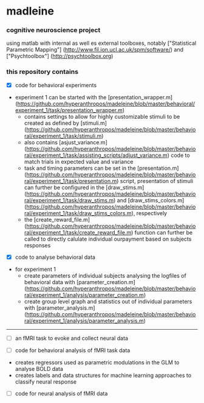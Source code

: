 # madleine

### cognitive neuroscience project

using matlab with internal as well es external toolboxes, notably ["Statistical Parametric Mapping"] (http://www.fil.ion.ucl.ac.uk/spm/software/) and ["Psychtoolbox"] (http://psychtoolbox.org)

### this repository contains

- [x] code for behavioral experiments

* experiment 1 can be started with the [presentation_wrapper.m] (https://github.com/hyperanthropos/madeleine/blob/master/behavioral/experiment_1/task/presentation_wrapper.m)
	* contains settings to allow for highly customizable stimuli to be created as defined by [stimuli.m] (https://github.com/hyperanthropos/madeleine/blob/master/behavioral/experiment_1/task/stimuli.m)
	* also contains [asjust_variance.m] (https://github.com/hyperanthropos/madeleine/blob/master/behavioral/experiment_1/task/assisting_scripts/adjust_variance.m) code to match trials in expected value and variance
	* task and timing parameters can be set in the [presentation.m] (https://github.com/hyperanthropos/madeleine/blob/master/behavioral/experiment_1/task/presentation.m) script, presentation of stimuli can further be configured in the [draw_stims.m] (https://github.com/hyperanthropos/madeleine/blob/master/behavioral/experiment_1/task/draw_stims.m) and [draw_stims_colors.m] (https://github.com/hyperanthropos/madeleine/blob/master/behavioral/experiment_1/task/draw_stims_colors.m), respectively
	* the [create_reward_file.m] (https://github.com/hyperanthropos/madeleine/blob/master/behavioral/experiment_1/task/create_reward_file.m) function can further be called to directly calulate individual ourpayment based on subjects responses

- [x] code to analyse behavioral data

* for experiment 1
    * create parameters of individual subjects analysing the logfiles of behavioral data with [parameter_creation.m] (https://github.com/hyperanthropos/madeleine/blob/master/behavioral/experiment_1/analysis/parameter_creation.m)
    * create group level graph and statistics out of individual parameters with [parameter_analysis.m] (https://github.com/hyperanthropos/madeleine/blob/master/behavioral/experiment_1/analysis/parameter_analysis.m)

---

- [ ] an fMRI task to evoke and collect neural data

- [ ] code for behavioral analysis of fMRI task data

* creates regressors used as parametric modulations in the GLM to analyse BOLD data
* creates labels and data structures for machine learning approaches to classify neural response
  
- [ ] code for neural analysis of fMRI data
